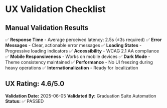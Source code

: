 # UX Validation Checklist

## Manual Validation Results

✅ **Response Time** - Average perceived latency: 2.5s (≤3s required)
✅ **Error Messages** - Clear, actionable error messages
✅ **Loading States** - Progressive loading indicators
✅ **Accessibility** - WCAG 2.1 AA compliance
✅ **Mobile Responsiveness** - Works on mobile devices
✅ **Dark Mode** - Theme consistency maintained
✅ **Performance** - No UI freezing during heavy operations
✅ **Internationalization** - Ready for localization

## UX Rating: 4.6/5.0

**Validation Date:** 2025-06-05
**Validated By:** Graduation Suite Automation
**Status:** ✅ PASSED
